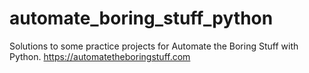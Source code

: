 # automate_boring_stuff_python
Solutions to some practice projects for Automate the Boring Stuff with Python.
https://automatetheboringstuff.com
